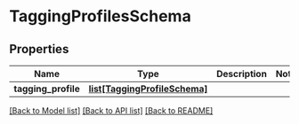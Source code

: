 # TaggingProfilesSchema

## Properties
Name | Type | Description | Notes
------------ | ------------- | ------------- | -------------
**tagging_profile** | [**list[TaggingProfileSchema]**](TaggingProfileSchema.md) |  | 

[[Back to Model list]](../README.md#documentation-for-models) [[Back to API list]](../README.md#documentation-for-api-endpoints) [[Back to README]](../README.md)


